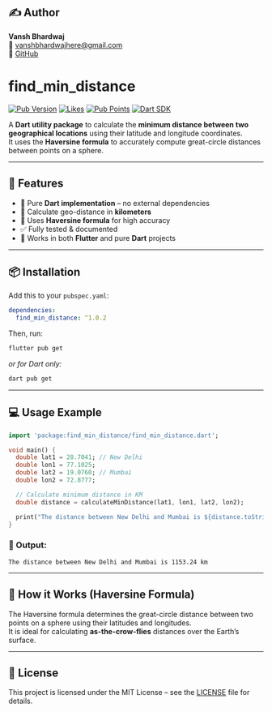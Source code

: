 ## ✍️ Author
**Vansh Bhardwaj**  
📧 [vanshbhardwajhere@gmail.com](mailto:vanshbhardwajhere@gmail.com)  
🔗 [GitHub](https://github.com/vanshbhardwajhere)  

# find_min_distance  

[![Pub Version](https://img.shields.io/pub/v/find_min_distance.svg)](https://pub.dev/packages/find_min_distance)
[![Likes](https://img.shields.io/pub/likes/find_min_distance)](https://pub.dev/packages/find_min_distance/score) 
[![Pub Points](https://img.shields.io/pub/points/find_min_distance)](https://pub.dev/packages/find_min_distance/score) 
[![Dart SDK](https://img.shields.io/badge/sdk-%3E=2.17.0-blue.svg)](https://dart.dev)  

A **Dart utility package** to calculate the **minimum distance between two geographical locations** using their latitude and longitude coordinates.  
It uses the **Haversine formula** to accurately compute great-circle distances between points on a sphere.  

---

## 🚀 Features  

- 🔁 Pure **Dart implementation** – no external dependencies  
- 📍 Calculate geo-distance in **kilometers**  
- 🧮 Uses **Haversine formula** for high accuracy  
- ✅ Fully tested & documented  
- 🧩 Works in both **Flutter** and pure **Dart** projects  

---

## 📦 Installation  

Add this to your `pubspec.yaml`:  

```yaml
dependencies:
  find_min_distance: ^1.0.2
```

Then, run:  

```bash
flutter pub get
```
_or for Dart only:_  

```bash
dart pub get
```

---

## 💻 Usage Example  

```dart
import 'package:find_min_distance/find_min_distance.dart';

void main() {
  double lat1 = 28.7041; // New Delhi
  double lon1 = 77.1025;
  double lat2 = 19.0760; // Mumbai
  double lon2 = 72.8777;

  // Calculate minimum distance in KM
  double distance = calculateMinDistance(lat1, lon1, lat2, lon2);

  print("The distance between New Delhi and Mumbai is ${distance.toStringAsFixed(2)} km");
}
```

### 📌 Output:
```
The distance between New Delhi and Mumbai is 1153.24 km
```

---

## 🧠 How it Works (Haversine Formula)  
The Haversine formula determines the great-circle distance between two points on a sphere using their latitudes and longitudes.  
It is ideal for calculating **as-the-crow-flies** distances over the Earth’s surface.

---

## 📜 License  
This project is licensed under the MIT License – see the [LICENSE](LICENSE) file for details.
